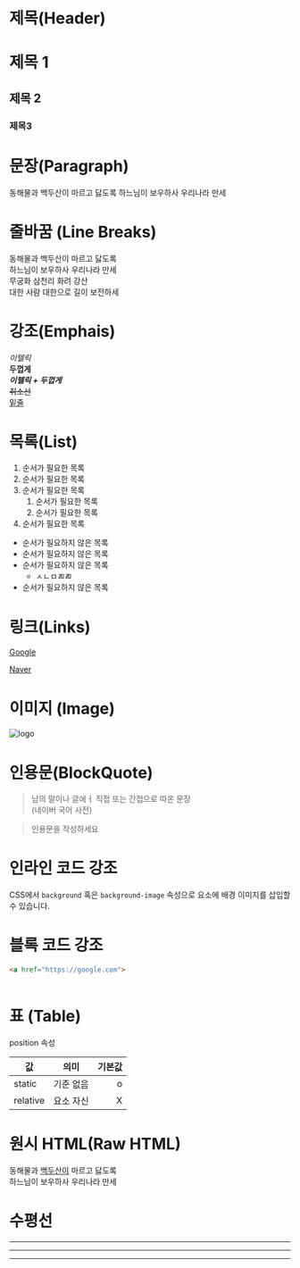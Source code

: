 # 제목(Header)

# 제목 1
## 제목 2
### 제목3


# 문장(Paragraph)

동해물과 백두산이 마르고 닳도록
하느님이 보우하사 우리나라 만세

# 줄바꿈 (Line Breaks)

동해물과 백두산이 마르고 닳도록  
하느님이 보우하사 우리나라 만세  
무궁화 삼천리 화려 강산  
대한 사람 대한으로 길이 보전하세


# 강조(Emphais)
_이텔릭_  
**두껍게**  
**_이텔릭 + 두껍게_**  
~~취소선~~  
<u>밑줄</u>



# 목록(List)
1. 순서가 필요한 목록
1. 순서가 필요한 목록
1. 순서가 필요한 목록  
    1. 순서가 필요한 목록
    1. 순서가 필요한 목록
1. 순서가 필요한 목록

- 순서가 필요하지 않은 목록
- 순서가 필요하지 않은 목록
- 순서가 필요하지 않은 목록  
    - ㅅㄴㅁㄻㄻ
- 순서가 필요하지 않은 목록



# 링크(Links)

[Google](https://google.com)

[Naver](https://naver.com "네이버로 이동")



# 이미지 (Image)

![logo]()


# 인용문(BlockQuote)

>남의 말이나 글에ㅓ 직접 또는 간접으로 따온 문장  
(네이버 국어 사전)

>인용문을 작성하세요


# 인라인 코드 강조

CSS에서 `background` 혹은
`background-image` 속성으로 요소에 배경 이미지를 삽입할 수 있습니다.


# 블록 코드 강조

```html
<a href="https://google.com">
```




``` 

```



# 표 (Table)

position 속성

값  | 의미 | 기본값
--|:--:|--:|
static | 기준 없음 | o
relative | 요소 자신 | X



# 원시 HTML(Raw HTML)
동해물과 <u>백두산이</u> 마르고 닳도록<br/>
하느님이 보우하사 우리나라 만세  



# 수평선

---

***

___